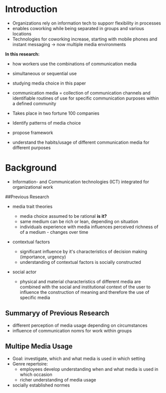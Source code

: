 # Introduction

- Organizations rely on information tech to supporr flexibility in processes
- enables coworking while being separated in groups and various locations
- Technologies for coworking increase, starting with mobile phones and instant messaging -> now multiple media environments

**In this research:**
- how workers use the combinations of communication media
- simultaneous or sequential use
- studying media choice in this paper
- communication media = collection of communication channels and identifiable
routines of use for specific communication purposes within a
defined community

- Takes place in two fortune 100 companies
- Identify patterns of media choice
- propose framework
- understand the habits/usage of different communication media for different purposes

# Background

- Information- and Communication technologies (ICT) integrated for organizational work

##Previous Research

- media trait theories
	- media choice assumed to be rational **is it?**
	- same medium can be rich or lean, depending on situation
	- individuals experience with media influences perceived richness of of a medium - changes over time
- contextual factors
	- significant influence by it's characteristics of decision making (importance, urgency)
	- understanding of contextual factors is socially constructed

- social actor
	- physical and material characteristics of different
media are combined with the social and institutional context
of the user to influence the construction of meaning and
therefore the use of specific media

## Summaryy of Previous Research

- different perception of media usage depending on circumstances
- influence of communication nomrs for work within groups


## Multipe Media Usage

- Goal: investigate, which and what media is used in which setting
- Genre repertoire: 
	- employees develop understanding when and what media is used in which occasion
	- richer understanding of media usage
- socially established normes

